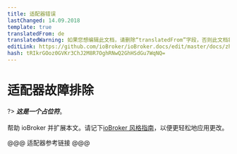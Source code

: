 ```yaml
---
title: 适配器错误
lastChanged: 14.09.2018
template: true
translatedFrom: de
translatedWarning: 如果您想编辑此文档，请删除“translatedFrom”字段，否则此文档将再次自动翻译
editLink: https://github.com/ioBroker/ioBroker.docs/edit/master/docs/zh-cn/trouble/adapter.md
hash: tRIkrGOoz0GVKr3ChJ2M8R7OghRNwQ2GhHSdGu7WqNQ=
---
```

# 适配器故障排除
?> ***这是一个占位符***。<br><br>帮助 ioBroker 并扩展本文。请记下[ioBroker 风格指南](https://www.iobroker.net/#de/documentation/community/styleguidedoc.md)，以便更轻松地应用更改。

@@@ 适配器参考链接 @@@